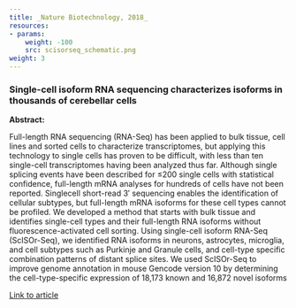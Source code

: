 ```yaml
---
title: _Nature Biotechnology, 2018_
resources:
- params:
    weight: -100
    src: scisorseq_schematic.png
weight: 3
---
```


### Single-cell isoform RNA sequencing characterizes isoforms in thousands of cerebellar cells

**Abstract:**

Full-length RNA sequencing (RNA-Seq) has been applied to bulk tissue, cell lines and sorted cells to characterize transcriptomes, but applying this technology to single cells has proven to be difficult, with less than ten single-cell transcriptomes having been analyzed thus far. Although single splicing events have been described for ≤200 single cells with statistical confidence, full-length mRNA analyses for hundreds of cells have not been reported. Singlecell short-read 3′ sequencing enables the identification of cellular subtypes, but full-length mRNA isoforms for these cell types cannot be profiled. We developed a method that starts with bulk tissue and identifies single-cell types and their full-length RNA isoforms without fluorescence-activated cell sorting. Using single-cell isoform RNA-Seq (ScISOr-Seq), we identified RNA isoforms in neurons, astrocytes, microglia, and cell subtypes such as Purkinje and Granule cells, and cell-type specific combination patterns of distant splice sites. We used ScISOr-Seq to improve genome annotation in mouse Gencode version 10 by determining the cell-type-specific expression of 18,173 known and 16,872 novel isoforms

[Link to article](https://www.nature.com/articles/nbt.4259)
